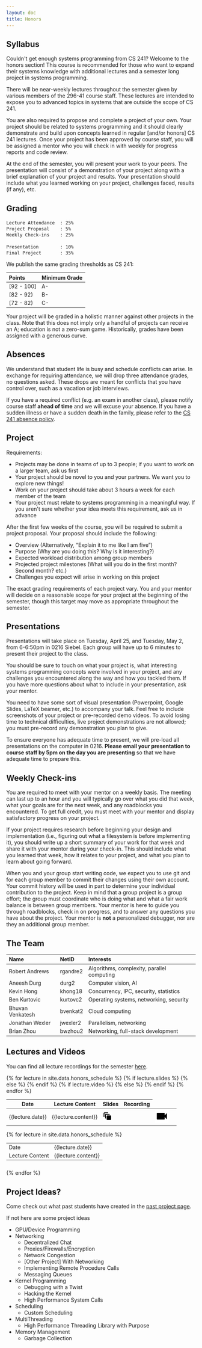 ```yaml
---
layout: doc
title: Honors
---
```

## Syllabus

Couldn't get enough systems programming from CS 241? Welcome to the honors section! This course is recommended for those who want to expand their systems knowledge with additional lectures and a semester long project in systems programming.

There will be near-weekly lectures throughout the semester given by various members of the 296-41 course staff. These lectures are intended to expose you to advanced topics in systems that are outside the scope of CS 241. 

You are also required to propose and complete a project of your own. Your project should be related to systems programming and it should clearly demonstrate and build upon concepts learned in regular [and/or honors] CS 241 lectures. Once your project has been approved by course staff, you will be assigned a mentor who you will check in with weekly for progress reports and code review.

At the end of the semester, you will present your work to your peers. The presentation will consist of a demonstration of your project along with a brief explanation of your project and results. Your presentation should include what you learned working on your project, challenges faced, results (if any), etc.

## Grading

```
Lecture Attendance  : 25%
Project Proposal    : 5%
Weekly Check-ins    : 25%

Presentation        : 10%
Final Project       : 35%
```

We publish the same grading thresholds as CS 241:

|   Points   |  Minimum Grade  |
|:-----------|:----------------|
| [92 - 100] | A-              |
| [82 - 92)  | B-              |
| [72 - 82)  | C-              |

Your project will be graded in a holistic manner against other projects in the class. Note that this does not imply only a handful of projects can receive an A; education is not a zero-sum game. Historically, grades have been assigned with a generous curve.

## Absences 

We understand that student life is busy and schedule conflicts can arise. In exchange for requiring attendance, we will drop three attendance grades, no questions asked. These drops are meant for conflicts that you have control over, such as a vacation or job interviews.

If you have a required conflict (e.g. an exam in another class), please notify course staff **ahead of time** and we will excuse your absence. If you have a sudden illness or have a sudden death in the family, please refer to the [CS 241 absence policy](./index.html#absences).

## Project

Requirements:

* Projects may be done in teams of up to 3 people; if you want to work on a larger team, ask us first
* Your project should be novel to you and your partners. We want you to explore new things!
* Work on your project should take about 3 hours a week for each member of the team
* Your project must relate to systems programming in a meaningful way. If you aren't sure whether your idea meets this requirement, ask us in advance
  
After the first few weeks of the course, you will be required to submit a project proposal. Your proposal should include the following:

* Overview (Alternatively, “Explain it to me like I am five”)
* Purpose (Why are you doing this? Why is it interesting?)
* Expected workload distribution among group members
* Projected project milestones (What will you do in the first month? Second month? etc.)
* Challenges you expect will arise in working on this project

The exact grading requirements of each project vary. You and your mentor will decide on a reasonable scope for your project at the beginning of the semester, though this target may move as appropriate throughout the semester.
 
## Presentations

Presentations will take place on Tuesday, April 25, and Tuesday, May 2, from 6-6:50pm in 0216 Siebel. Each group will have up to 6 minutes to present their project to the class.
 
You should be sure to touch on what your project is, what interesting systems programming concepts were involved in your project, and any challenges you encountered along the way and how you tackled them. If you have more questions about what to include in your presentation, ask your mentor.
 
You need to have some sort of visual presentation (Powerpoint, Google Slides, LaTeX beamer, etc.) to accompany your talk. Feel free to include screenshots of your project or pre-recorded demo videos. To avoid losing time to technical difficulties, live project demonstrations are not allowed; you must pre-record any demonstration you plan to give.
 
To ensure everyone has adequate time to present, we will pre-load all presentations on the computer in 0216. **Please email your presentation to course staff by 5pm on the day you are presenting** so that we have adequate time to prepare this.

## Weekly Check-ins

You are required to meet with your mentor on a weekly basis. The meeting can last up to an hour and you will typically go over what you did that week, what your goals are for the next week, and any roadblocks you encountered. To get full credit, you must meet with your mentor and display satisfactory progress on your project.

If your project requires research before beginning your design and implementation (i.e., figuring out what a filesystem is before implementing it), you should write up a short summary of your work for that week and share it with your mentor during your check-in. This should include what you learned that week, how it relates to your project, and what you plan to learn about going forward.

When you and your group start writing code, we expect you to use git and for each group member to commit their changes using their own account. Your commit history will be used in part to determine your individual contribution to the project. Keep in mind that a group project is a group effort; the group must coordinate who is doing what and what a fair work balance is between group members. Your mentor is here to guide you through roadblocks, check in on progress, and to answer any questions you have about the project. Your mentor is **not** a personalized debugger, nor are they an additional group member.

## The Team

| Name | NetID | Interests |
|:-----|:------|:----------|
| Robert Andrews | rgandre2 | Algorithms, complexity, parallel computing |
| Aneesh Durg | durg2 | Computer vision, AI |
| Kevin Hong | khong18 | Concurrency, IPC, security, statistics |
| Ben Kurtovic | kurtovc2 | Operating systems, networking, security |
| Bhuvan Venkatesh | bvenkat2 | Cloud computing |
| Jonathan Wexler | jwexler2 | Parallelism, networking |
| Brian Zhou | bwzhou2 | Networking, full-stack development |

## Lectures and Videos

You can find all lecture recordings for the semester <a href="https://recordings.engineering.illinois.edu:8443/ess/portal/section/1946e3ad-25b8-4600-9752-6f2893ad7c84">here</a>.


<!-- Desktop Table -->
<div class="show-for-large-up">
<table width = "100%" class="mdl-data-table mdl-js-data-table">
	  <thead>
		<tr>
		  <th class="mdl-data-table__cell--non-numeric">Date</th>
		  <th class="mdl-data-table__cell--non-numeric">Lecture Content</th>
		  <th class="mdl-data-table__cell--non-numeric">Slides</th>
		  <th class="mdl-data-table__cell--non-numeric">Recording</th>
		</tr>
	  </thead>
	  <tbody>
	{% for lecture in site.data.honors_schedule %}
	  <tr>
		<td class="mdl-data-table__cell--non-numeric">{{lecture.date}}</td>
		<td class="mdl-data-table__cell--non-numeric">{{lecture.content}}</td>
		{% if lecture.slides %}
		<td class="mdl-data-table__cell--non-numeric"><a href="./honors_resources/{{lecture.slides}}"><img src="./images/lab_assets/animation.png"></a></td>
		{% else %}
		<td class="mdl-data-table__cell--non-numeric">
		</td>
		{% endif %}
		{% if lecture.video %}
		<td class="mdl-data-table__cell--non-numeric"><a href="{{lecture.video}}"><img src="./images/lab_assets/video.png"></a></td>
		{% else %}
		<td class="mdl-data-table__cell--non-numeric">
		</td>
		{% endif %}
	  </tr>
	{% endfor %}
	  </tbody>
	</table>
</div>
<!-- Mobile Table -->
<div class="hide-for-large-up">
{% for lecture in site.data.honors_schedule %}
  <table width = "100%" class="mdl-data-table mdl-js-data-table" style = "margin-bottom: 5%">
	<tr>
	  <td class="mdl-data-table__cell--non-numeric">Date</td>
	  <td>{{lecture.date}}</td>
	</tr>
	<tr>
	  <td class="mdl-data-table__cell--non-numeric">Lecture Content</td>
	  <td>{{lecture.content}}</td>
	</tr>
  </table>
{% endfor %}
</div>

## Project Ideas?

Come check out what past students have created in the [past project page](./past_projects.html).

If not here are some project ideas

* GPU/Device Programming
* Networking
    * Decentralized Chat
    * Proxies/Firewalls/Encryption
    * Network Congestion
    * [Other Project] With Networking
    * Implementing Remote Procedure Calls
    * Messaging Queues
* Kernel Programming
    * Debugging with a Twist
    * Hacking the Kernel
    * High Performance System Calls
* Scheduling
    * Custom Scheduling
* MultiThreading
    * High Performance Threading Library with Purpose
* Memory Management
    * Garbage Collection

